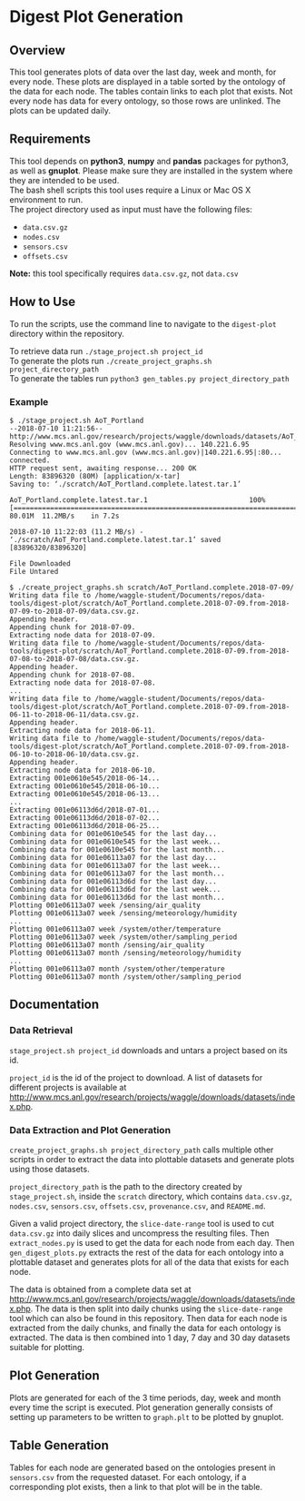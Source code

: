 # Digest Plot Generation

## Overview

This tool generates plots of data over the last day, week and month, for every node. These plots are displayed in a table sorted by the ontology of the data for each node. The tables contain links to each plot that exists. Not every node has data for every ontology, so those rows are unlinked. The plots can be updated daily.

## Requirements  

This tool depends on **python3**, **numpy** and **pandas** packages for python3, as well as **gnuplot**. Please make sure they are installed in the system where they are intended to be used.  
The bash shell scripts this tool uses require a Linux or Mac OS X environment to run.  
The project directory used as input must have the following files:
* `data.csv.gz`
* `nodes.csv`
* `sensors.csv`
* `offsets.csv`  

**Note:** this tool specifically requires `data.csv.gz`, not `data.csv`

## How to Use

To run the scripts, use the command line to navigate to the `digest-plot` directory within the repository.  

To retrieve data run `./stage_project.sh project_id`  
To generate the plots run `./create_project_graphs.sh project_directory_path`  
To generate the tables run `python3 gen_tables.py project_directory_path`


### Example
```
$ ./stage_project.sh AoT_Portland
--2018-07-10 11:21:56--  http://www.mcs.anl.gov/research/projects/waggle/downloads/datasets/AoT_Portland.complete.latest.tar
Resolving www.mcs.anl.gov (www.mcs.anl.gov)... 140.221.6.95
Connecting to www.mcs.anl.gov (www.mcs.anl.gov)|140.221.6.95|:80... connected.
HTTP request sent, awaiting response... 200 OK
Length: 83896320 (80M) [application/x-tar]
Saving to: ‘./scratch/AoT_Portland.complete.latest.tar.1’

AoT_Portland.complete.latest.tar.1                         100%[========================================================================================================================================>]  80.01M  11.2MB/s    in 7.2s    

2018-07-10 11:22:03 (11.2 MB/s) - ‘./scratch/AoT_Portland.complete.latest.tar.1’ saved [83896320/83896320]

File Downloaded
File Untared
```
```
$ ./create_project_graphs.sh scratch/AoT_Portland.complete.2018-07-09/
Writing data file to /home/waggle-student/Documents/repos/data-tools/digest-plot/scratch/AoT_Portland.complete.2018-07-09.from-2018-07-09-to-2018-07-09/data.csv.gz.
Appending header.
Appending chunk for 2018-07-09.
Extracting node data for 2018-07-09.
Writing data file to /home/waggle-student/Documents/repos/data-tools/digest-plot/scratch/AoT_Portland.complete.2018-07-09.from-2018-07-08-to-2018-07-08/data.csv.gz.
Appending header.
Appending chunk for 2018-07-08.
Extracting node data for 2018-07-08.
...
Writing data file to /home/waggle-student/Documents/repos/data-tools/digest-plot/scratch/AoT_Portland.complete.2018-07-09.from-2018-06-11-to-2018-06-11/data.csv.gz.
Appending header.
Extracting node data for 2018-06-11.
Writing data file to /home/waggle-student/Documents/repos/data-tools/digest-plot/scratch/AoT_Portland.complete.2018-07-09.from-2018-06-10-to-2018-06-10/data.csv.gz.
Appending header.
Extracting node data for 2018-06-10.
Extracting 001e0610e545/2018-06-14...
Extracting 001e0610e545/2018-06-10...
Extracting 001e0610e545/2018-06-13...
...
Extracting 001e06113d6d/2018-07-01...
Extracting 001e06113d6d/2018-07-02...
Extracting 001e06113d6d/2018-06-25...
Combining data for 001e0610e545 for the last day...
Combining data for 001e0610e545 for the last week...
Combining data for 001e0610e545 for the last month...
Combining data for 001e06113a07 for the last day...
Combining data for 001e06113a07 for the last week...
Combining data for 001e06113a07 for the last month...
Combining data for 001e06113d6d for the last day...
Combining data for 001e06113d6d for the last week...
Combining data for 001e06113d6d for the last month...
Plotting 001e06113a07 week /sensing/air_quality
Plotting 001e06113a07 week /sensing/meteorology/humidity
...
Plotting 001e06113a07 week /system/other/temperature
Plotting 001e06113a07 week /system/other/sampling_period
Plotting 001e06113a07 month /sensing/air_quality
Plotting 001e06113a07 month /sensing/meteorology/humidity
...
Plotting 001e06113a07 month /system/other/temperature
Plotting 001e06113a07 month /system/other/sampling_period

```

## Documentation

### Data Retrieval

`stage_project.sh project_id` downloads and untars a project based on its id.  

`project_id` is the id of the project to download. A list of datasets for different projects is available at http://www.mcs.anl.gov/research/projects/waggle/downloads/datasets/index.php.

### Data Extraction and Plot Generation

`create_project_graphs.sh project_directory_path` calls multiple other scripts in order to extract the data into plottable datasets and generate plots using those datasets.  

`project_directory_path` is the path to the directory created by `stage_project.sh`, inside the `scratch` directory, which contains `data.csv.gz`, `nodes.csv`, `sensors.csv`, `offsets.csv`, `provenance.csv`, and `README.md`.  

Given a valid project directory, the `slice-date-range` tool is used to cut `data.csv.gz` into daily slices and uncompress the resulting files. Then `extract_nodes.py` is used to get the data for each node from each day. Then `gen_digest_plots.py` extracts the rest of the data for each ontology into a plottable dataset and generates plots for all of the data that exists for each node.

The data is obtained from a complete data set at http://www.mcs.anl.gov/research/projects/waggle/downloads/datasets/index.php. The data is then split into daily chunks using the `slice-date-range` tool which can also be found in this repository. Then data for each node is extracted from the daily chunks, and finally the data for each ontology is extracted. The data is then combined into 1 day, 7 day and 30 day datasets suitable for plotting.

## Plot Generation

Plots are generated for each of the 3 time periods, day, week and month every time the script is executed. Plot generation generally consists of setting up parameters to be written to `graph.plt` to be plotted by gnuplot.

## Table Generation

Tables for each node are generated based on the ontologies present in `sensors.csv` from the requested dataset. For each ontology, if a corresponding plot exists, then a link to that plot will be in the table.
